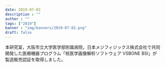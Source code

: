 ```yaml
---
date: 2019-07-02
description : ""
auther : ""
tags: ["2019"]
banner : "img/banners/2019-07-02.png"
draft: false
---
```


本研究室，大阪市立大学医学部附属病院，日本メジフィジックス株式会社で共同開発した医療機器プログラム「核医学画像解析ソフトウェア VSBONE BSI」が製造販売認証を取得しました。
